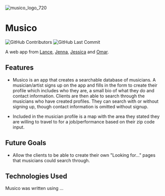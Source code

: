 ![musico_logo_720](https://github.com/JennaMeri625/Musico/assets/112722527/211bb2c0-dadc-48a7-9bb9-97b3967db73a)

# Musico

![GitHub Contributors](https://img.shields.io/github/contributors/JennaMeri625/Musico) ![GitHub Last Commit](https://img.shields.io/github/last-commit/JennaMeri625/Musico)

A web app from [Lance](https://github.com/lancechise), [Jenna](https://github.com/JennaMeri625), [Jessica](https://github.com/trelaj) and [Omar](https://github.com/omareo22).

## Features

- Musico is an app that creates a searchable database of musicians. A musician/artist signs up on the app and fills in the form to create their profile which includes who they are, a small bio of what they do and contact information. Clients are then able to search through the musicians who have created profiles.  They can search with or without signing up, though contact information is omitted without signup.

- Included in the musician profile is a map with the area they stated they are willing to travel to for a job/performance based on their zip code input.

## Future Goals

- Allow the clients to be able to create their own "Looking for..." pages that musicians could search through.

## Technologies Used

Musico was written using ...
